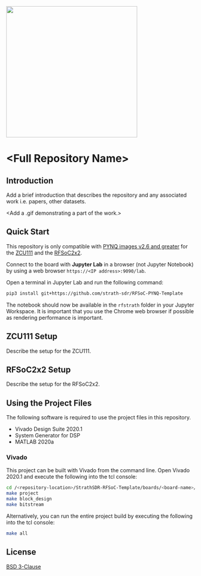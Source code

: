 <img src="https://www.strath.ac.uk/media/1newwebsite/webteam/logos/xUoS_Logo_Horizontal.png.pagespeed.ic.M6gv_BmDx1.png" width="350">

# \<Full Repository Name\>

## Introduction
Add a brief introduction that describes the repository and any associated work i.e. papers, other datasets.

<Add a .gif demonstrating a part of the work.>

## Quick Start
This repository is only compatible with [PYNQ images v2.6 and greater](https://github.com/Xilinx/PYNQ/releases) for the [ZCU111](https://www.xilinx.com/products/boards-and-kits/zcu111.html) and the [RFSoC2x2]().

Connect to the board with **Jupyter Lab** in a browser (not Jupyter Notebook) by using a web browser `https://<IP address>:9090/lab`.

Open a terminal in Jupyter Lab and run the following command:
```sh
pip3 install git+https://github.com/strath-sdr/RFSoC-PYNQ-Template
```

The notebook should now be available in the `rfstrath` folder in your Jupyter Workspace.
It is important that you use the Chrome web browser if possible as rendering performance is important.

## ZCU111 Setup
Describe the setup for the ZCU111.

## RFSoC2x2 Setup
Describe the setup for the RFSoC2x2.

## Using the Project Files
The following software is required to use the project files in this repository.
- Vivado Design Suite 2020.1
- System Generator for DSP
- MATLAB 2020a

### Vivado
This project can be built with Vivado from the command line. Open Vivado 2020.1 and execute the following into the tcl console:
```sh
cd /<repository-location>/StrathSDR-RFSoC-Template/boards/<board-name>/
make project
make block_design
make bitstream
```

Alternatively, you can run the entire project build by executing the following into the tcl console:
```sh
make all
```

## License
[BSD 3-Clause](/LICENSE)
